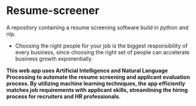 # Resume-screener
A repository containing a resume screening software build in python and nlp.

- Choosing the right people for your job is the biggest responsibility of every business, since choosing the right set of people can accelerate business growth exponentially.

**This web app uses Artificial Intelligence and Natural Language Processing to automate the resume screening and applicant evaluation process. By utilizing machine learning techniques, the app efficiently matches job requirements with applicant skills, streamlining the hiring process for recruiters and HR professionals.**
